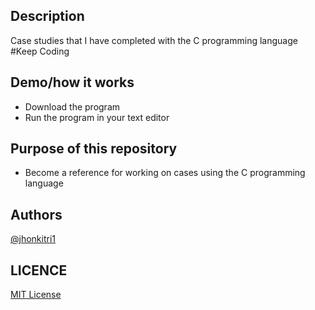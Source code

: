 ## Description
Case studies that I have completed with the C programming language  
#Keep Coding

## Demo/how it works
* Download the program
* Run the program in your text editor

## Purpose of this repository
* Become a reference for working on cases using the C programming language

## Authors
[@jhonkitri1](https://github.com/jhonkitri1)

## LICENCE
[MIT License](LICENSE)
